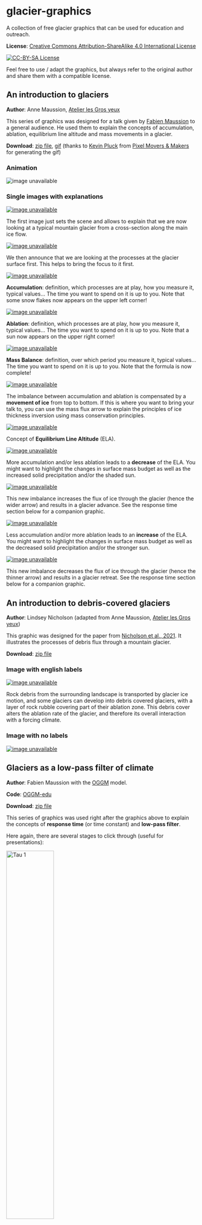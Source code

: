 # glacier-graphics

A collection of free glacier graphics that can be used for education and
outreach.


**License**: [Creative Commons Attribution-ShareAlike 4.0 International License](https://creativecommons.org/licenses/by-sa/4.0/)

<a rel="license" href="https://creativecommons.org/licenses/by-sa/4.0/"><img alt="CC-BY-SA License" style="border-width:0" src="https://licensebuttons.net/l/by-sa/4.0/88x31.png" /></a><br />

Feel free to use / adapt the graphics, but always refer to the original author and share them with a compatible license.

## An introduction to glaciers

**Author**: Anne Maussion, [Atelier les Gros yeux](http://atelierlesgrosyeux.com/)

This series of graphics was designed for a talk given by
[Fabien Maussion](https://fabienmaussion.info/) to a general audience. He used
them to explain the concepts of accumulation, ablation, equilibrium line
altitude and mass movements in a glacier.

**Download**: [zip file](/glacier_intro/glacier_intro.zip), [gif](/glacier_intro/gif/glacier.gif)
(thanks to [Kevin Pluck](https://twitter.com/kevpluck) from [Pixel Movers & Makers](https://pixelmoversandmakers.com/) for generating the gif)

### Animation

![image unavailable](/glacier_intro/gif/glacier.gif)

### Single images with explanations

[![image unavailable](/glacier_intro/thumbnails/glacier_01.png)](/glacier_intro/png/glacier_01.png)

The first image just sets the scene and allows to explain that we are now
looking at a typical mountain glacier from a cross-section along the main
ice flow.

[![image unavailable](/glacier_intro/thumbnails/glacier_02.png)](/glacier_intro/png/glacier_02.png)

We then announce that we are looking at the processes at the glacier surface
first. This helps to bring the focus to it first.

[![image unavailable](/glacier_intro/thumbnails/glacier_03.png)](/glacier_intro/png/glacier_03.png)

**Accumulation**: definition, which processes are at play, how you measure it,
typical values...
The time you want to spend on it is up to you. Note that some snow flakes
now appears on the upper left corner!

[![image unavailable](/glacier_intro/thumbnails/glacier_04.png)](/glacier_intro/png/glacier_04.png)

**Ablation**: definition, which processes are at play, how you measure it,
typical values...
The time you want to spend on it is up to you. Note that a sun
now appears on the upper right corner!

[![image unavailable](/glacier_intro/thumbnails/glacier_05.png)](/glacier_intro/png/glacier_05.png)

**Mass Balance**: definition, over which period you measure it,
typical values...
The time you want to spend on it is up to you. Note that the formula is now
complete!

[![image unavailable](/glacier_intro/thumbnails/glacier_06.png)](/glacier_intro/png/glacier_06.png)

The imbalance between accumulation and ablation is
compensated by a **movement of ice** from top to bottom. If this is where you
want to bring your talk to, you can use the mass flux arrow to explain the
principles of ice thickness inversion using mass conservation principles.

[![image unavailable](/glacier_intro/thumbnails/glacier_07.png)](/glacier_intro/png/glacier_07.png)

Concept of **Equilibrium Line Altitude** (ELA).

[![image unavailable](/glacier_intro/thumbnails/glacier_08.png)](/glacier_intro/png/glacier_08.png)

More accumulation and/or less ablation leads to a **decrease** of the ELA. You
might want to highlight the changes in surface mass budget as well as the
increased solid precipitation and/or the shaded sun.

[![image unavailable](/glacier_intro/thumbnails/glacier_09.png)](/glacier_intro/png/glacier_09.png)

This new imbalance increases the flux of ice through the glacier (hence the
wider arrow) and results in a glacier advance. See the response time section
below for a companion graphic.

[![image unavailable](/glacier_intro/thumbnails/glacier_10.png)](/glacier_intro/png/glacier_10.png)

Less accumulation and/or more ablation leads to an **increase** of the ELA. You
might want to highlight the changes in surface mass budget as well as the
decreased solid precipitation and/or the stronger sun.

[![image unavailable](/glacier_intro/thumbnails/glacier_11.png)](/glacier_intro/png/glacier_11.png)

This new imbalance decreases the flux of ice through the glacier (hence the
thinner arrow) and results in a glacier retreat. See the response time section
below for a companion graphic.

## An introduction to debris-covered glaciers

**Author**: Lindsey Nicholson (adapted from Anne Maussion, [Atelier les Gros yeux](http://atelierlesgrosyeux.com/))

This graphic was designed for the paper from [Nicholson et al., 2021](https://doi.org/10.3389/feart.2021.662695).
It illustrates the processes of debris flux through a mountain glacier.

**Download**: [zip file](/glacier_debriscovered/glacier_debriscovered.zip)

### Image with english labels

[![image unavailable](/glacier_debriscovered/thumbnails/glacier_debriscovered_englishlabels.png)](/glacier_debriscovered/png/glacier_debriscovered_englishlabels.png)

Rock debris from the surrounding landscape is transported by glacier ice motion,
and some glaciers can develop into debris covered glaciers, with a layer of
rock rubble covering part of their ablation zone. This debris cover alters
the ablation rate of the glacier, and therefore its overall interaction with
a forcing climate.

### Image with no labels

[![image unavailable](/glacier_debriscovered/thumbnails/glacier_debriscovered_nolabels.png)](/glacier_debriscovered/png/glacier_debriscovered_nolabels.png)

## Glaciers as a low-pass filter of climate

**Author**: Fabien Maussion with the [OGGM](http://oggm.org) model.

**Code**: [OGGM-edu](https://github.com/OGGM/oggm-edu)

**Download**: [zip file](/glacier_response/glacier_response.zip)

This series of graphics was used right after the graphics above to explain
the concepts of **response time** (or time constant) and **low-pass filter**.

Here again, there are several stages to click through (useful for presentations):

<img src="/glacier_response/png/tau_01.png" alt="Tau 1" width="50%">
<img src="/glacier_response/png/tau_02.png" alt="Tau 2" width="50%">
<img src="/glacier_response/png/tau_03.png" alt="Tau 3" width="50%">
<img src="/glacier_response/png/tau_04.png" alt="Tau 4" width="50%">
